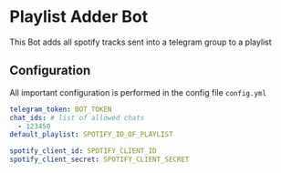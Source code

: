 # Playlist Adder Bot
This Bot adds all spotify tracks sent into a telegram group to a playlist

## Configuration
All important configuration is performed in the config file `config.yml`

```yaml
telegram_token: BOT_TOKEN
chat_ids: # list of allowed chats
  - 123450
default_playlist: SPOTIFY_ID_OF_PLAYLIST

spotify_client_id: SPOTIFY_CLIENT_ID
spotify_client_secret: SPOTIFY_CLIENT_SECRET

```